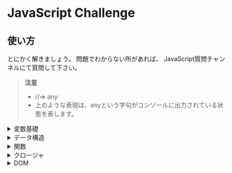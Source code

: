# JavaScript Challenge

## 使い方

とにかく解きましょう。
問題でわからない所があれば、
JavaScript質問チャンネルにて質問して下さい。

> **注意**
>
> - //=> any
> - 上のような表現は、anyという字句がコンソールに出力されている状態を表します。


<details><summary>変数基礎</summary>


> **注意**
>
> - 各問題ごとにファイルを作成して取り組んで下さい。
> このセクションにおけるファイル名は、以下のように付けましょう。
> `var_(問題番号).js`

***

**問題1**

ブラウザのコンソールに、以下のように出力しなさい。
※ 変数宣言には、var宣言を用いること。

```

Hello, World!
```

<details><summary>解答</summary>
  
```js

console.log('Hello, World!')

```

</details>

***

**問題2**

- 変数strを宣言し、'Hello, Variable!'を代入しなさい。
- ブラウザのコンソールに、変数に格納されたデータを以下のように出力しなさい。

※ 変数宣言には、var宣言を用いること。

```
Hello, Variable!
```

***

**問題3**

変数を２つ宣言し、それぞれ332, 445の数値を代入しなさい。

また、２つの変数を用いて加法演算(足し算)を実行し、結果をコンソールに出力しなさい。

***

**問題4**

変数を２つ宣言し、それぞれ1000, 223の数値を代入しなさい。

また、２つの変数を用いて減法演算(引き算)を実行し、結果をコンソールに出力しなさい。

***

**問題5**

変数を３つ宣言し、それぞれ3, 7, 37の数値を代入しなさい。

また、３つの変数を用いて乗法演算(掛け算)を実行し、結果をコンソールに出力しなさい。

***

**問題6**

変数を２つ宣言し、それぞれ30303, 39の数値を代入しなさい。

また、２つの変数を用いて除法演算(掛け算)を実行し、結果をコンソールに出力しなさい。

***

**問題7**

変数を２つ宣言し、それぞれ30303, 39の数値を代入しなさい。

また、２つの変数を用いて除法演算(割り算)を実行し、結果をコンソールに出力しなさい。

***

**問題8**

変数を２つ宣言し、それぞれ599606, 7777の数値を代入しなさい。

また、２つの変数を用いて剰余演算(割り算のあまりを算出)を実行し、結果をコンソールに出力しなさい。

***

**問題9**

変数を２つ宣言し、それぞれ599606, 7777の数値を代入しなさい。

また、２つの変数を用いて剰余演算(割り算のあまりを算出)を実行し、結果をコンソールに出力しなさい。

***

</details>
<details><summary>データ構造</summary></details>
<details><summary>関数</summary></details>
<details><summary>クロージャ</summary></details>
<details><summary>DOM</summary></details>



